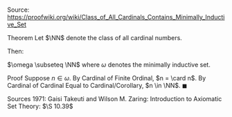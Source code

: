 # 

Source: https://proofwiki.org/wiki/Class_of_All_Cardinals_Contains_Minimally_Inductive_Set

Theorem
Let $\NN$ denote the class of all cardinal numbers.

Then:

$\omega \subseteq \NN$
where $\omega$ denotes the minimally inductive set.


Proof
Suppose $n \in \omega$.
By Cardinal of Finite Ordinal, $n = \card n$.
By Cardinal of Cardinal Equal to Cardinal/Corollary, $n \in \NN$.
$\blacksquare$


Sources
1971: Gaisi Takeuti and Wilson M. Zaring: Introduction to Axiomatic Set Theory: $\S 10.39$





